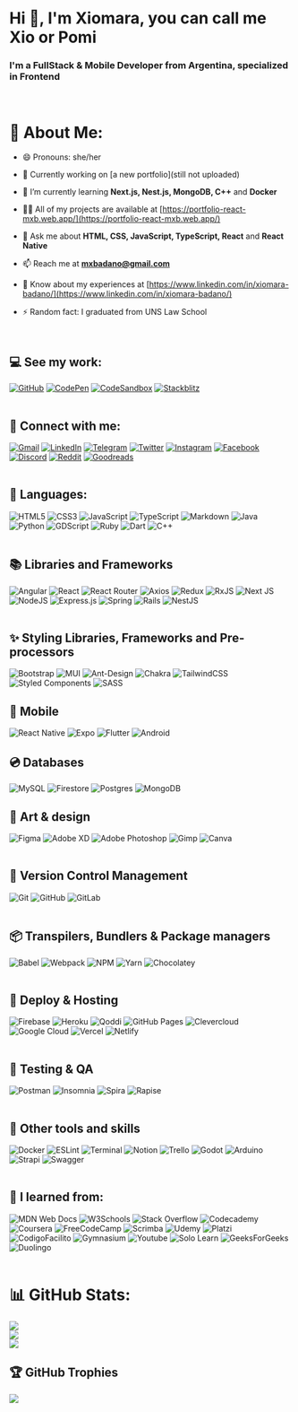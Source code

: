 # Hi 👋, I'm Xiomara, you can call me Xio or Pomi
### I'm a FullStack & Mobile Developer from Argentina, specialized in Frontend
<br />

# 💫 About Me:

- 😄 Pronouns: she/her

- 🔭 Currently working on [a new portfolio](still not uploaded)

- 🌱 I’m currently learning **Next.js, Nest.js, MongoDB, C++** and **Docker**

- 👨‍💻 All of my projects are available at [https://portfolio-react-mxb.web.app/](https://portfolio-react-mxb.web.app/)

- 💬 Ask me about **HTML, CSS, JavaScript, TypeScript, React** and **React Native**

- 📫 Reach me at **mxbadano@gmail.com**

- 📄 Know about my experiences at [https://www.linkedin.com/in/xiomara-badano/](https://www.linkedin.com/in/xiomara-badano/)

- ⚡ Random fact: I graduated from UNS Law School
<br />

## 💻 See my work:
[![GitHub](https://img.shields.io/badge/github-%23121011.svg?style=for-the-badge&logo=github&logoColor=white)](https://github.com/pomipomie/)
[![CodePen](https://img.shields.io/badge/Codepen-000000?style=for-the-badge&logo=codepen&logoColor=white)](https://codepen.io/pomipomie)
[![CodeSandbox](https://img.shields.io/badge/Codesandbox-040404?style=for-the-badge&logo=codesandbox&logoColor=DBDBDB)](https://codesandbox.io/u/pomipomie)
[![Stackblitz](https://img.shields.io/badge/Stackblitz-1B6AC6.svg?style=for-the-badge&logo=stackblitz&logoColor=white)](https://stackblitz.com/@pomipomie)
<br />
<br />

## 📱 Connect with me:
[![Gmail](https://img.shields.io/badge/Gmail-D14836?style=for-the-badge&logo=gmail&logoColor=white)](mailto:mxbadano@gmail.com)
[![LinkedIn](https://img.shields.io/badge/linkedin-%230077B5.svg?style=for-the-badge&logo=linkedin&logoColor=white)](https://www.linkedin.com/in/xiomara-badano/)
[![Telegram](https://img.shields.io/badge/Telegram-2CA5E0?style=for-the-badge&logo=telegram&logoColor=white)](https://t.me/xio_b)
[![Twitter](https://img.shields.io/badge/Twitter-%231DA1F2.svg?style=for-the-badge&logo=Twitter&logoColor=white)](https://twitter.com/chibixio)
[![Instagram](https://img.shields.io/badge/Instagram-%23E4405F.svg?style=for-the-badge&logo=Instagram&logoColor=white)](https://www.instagram.com/pomipomie/)
[![Facebook](https://img.shields.io/badge/Facebook-%231877F2.svg?style=for-the-badge&logo=Facebook&logoColor=white)](https://www.facebook.com/xiomara.badano)
[![Discord](https://img.shields.io/badge/Discord-%235865F2.svg?style=for-the-badge&logo=discord&logoColor=white)](https://discord.com/channels/pomipomie#5637)
[![Reddit](https://img.shields.io/badge/Reddit-%23FF4500.svg?style=for-the-badge&logo=Reddit&logoColor=white)](https://www.reddit.com/user/pomipomie)
[![Goodreads](https://img.shields.io/badge/Goodreads-F3F1EA?style=for-the-badge&logo=goodreads&logoColor=372213)](https://www.goodreads.com/user/show/13433808-chibixio)
<br />
<br />

## 📜 Languages:
![HTML5](https://img.shields.io/badge/html5-%23E34F26.svg?style=for-the-badge&logo=html5&logoColor=white) 
![CSS3](https://img.shields.io/badge/css3-%231572B6.svg?style=for-the-badge&logo=css3&logoColor=white) 
![JavaScript](https://img.shields.io/badge/javascript-%23323330.svg?style=for-the-badge&logo=javascript&logoColor=%23F7DF1E)
![TypeScript](https://img.shields.io/badge/typescript-%23007ACC.svg?style=for-the-badge&logo=typescript&logoColor=white)
![Markdown](https://img.shields.io/badge/markdown-%23000000.svg?style=for-the-badge&logo=markdown&logoColor=white)
![Java](https://img.shields.io/badge/☕%20Java-%23ED8B00.svg?style=for-the-badge&logo=jdk&logoColor=white)
![Python](https://img.shields.io/badge/python-3670A0?style=for-the-badge&logo=python&logoColor=ffdd54)
![GDScript](https://img.shields.io/badge/gdscript-3673C0?style=for-the-badge&logo=godot-engine&logoColor=ffdd54)
![Ruby](https://img.shields.io/badge/ruby-%23CC342D.svg?style=for-the-badge&logo=ruby&logoColor=white)
![Dart](https://img.shields.io/badge/dart-%230175C2.svg?style=for-the-badge&logo=dart&logoColor=white)
![C++](https://img.shields.io/badge/c++-%2300599C.svg?style=for-the-badge&logo=c%2B%2B&logoColor=white)
<br />
<br />

## 📚 Libraries and Frameworks
![Angular](https://img.shields.io/badge/angular-%23DD0031.svg?style=for-the-badge&logo=angular&logoColor=white)
![React](https://img.shields.io/badge/react-%2320232a.svg?style=for-the-badge&logo=react&logoColor=%2361DAFB)
![React Router](https://img.shields.io/badge/React_Router-CA4245?style=for-the-badge&logo=react-router&logoColor=white)
![Axios](https://img.shields.io/badge/axios-%230175C2.svg?style=for-the-badge&logo=axios&logoColor=white)
![Redux](https://img.shields.io/badge/redux-%23593d88.svg?style=for-the-badge&logo=redux&logoColor=white)
![RxJS](https://img.shields.io/badge/rxjs-%23B7178C.svg?style=for-the-badge&logo=reactivex&logoColor=white)
![Next JS](https://img.shields.io/badge/Next-black?style=for-the-badge&logo=next.js&logoColor=white)
![NodeJS](https://img.shields.io/badge/node.js-6DA55F?style=for-the-badge&logo=node.js&logoColor=white)
![Express.js](https://img.shields.io/badge/express.js-%23404d59.svg?style=for-the-badge&logo=express&logoColor=%2361DAFB)
![Spring](https://img.shields.io/badge/spring-%236DB33F.svg?style=for-the-badge&logo=spring&logoColor=white)
![Rails](https://img.shields.io/badge/rails-%23CC0000.svg?style=for-the-badge&logo=ruby-on-rails&logoColor=white)
![NestJS](https://img.shields.io/badge/nestjs-%23E0234E.svg?style=for-the-badge&logo=nestjs&logoColor=white)
<br />
<br />

## ✨ Styling Libraries, Frameworks and Pre-processors
![Bootstrap](https://img.shields.io/badge/bootstrap-%23563D7C.svg?style=for-the-badge&logo=bootstrap&logoColor=white)
![MUI](https://img.shields.io/badge/MUI-%230081CB.svg?style=for-the-badge&logo=mui&logoColor=white)
![Ant-Design](https://img.shields.io/badge/-AntDesign-%230170FE?style=for-the-badge&logo=ant-design&logoColor=white)
![Chakra](https://img.shields.io/badge/chakra-%234ED1C5.svg?style=for-the-badge&logo=chakraui&logoColor=white)
![TailwindCSS](https://img.shields.io/badge/tailwindcss-%2338B2AC.svg?style=for-the-badge&logo=tailwind-css&logoColor=white)
![Styled Components](https://img.shields.io/badge/styled--components-DB7093?style=for-the-badge&logo=styled-components&logoColor=white)
![SASS](https://img.shields.io/badge/SASS-hotpink.svg?style=for-the-badge&logo=SASS&logoColor=white)
<br />

## 📱 Mobile
![React Native](https://img.shields.io/badge/react_native-%2320232a.svg?style=for-the-badge&logo=react&logoColor=%2361DAFB)
![Expo](https://img.shields.io/badge/expo-1C1E24?style=for-the-badge&logo=expo&logoColor=#D04A37)
![Flutter](https://img.shields.io/badge/Flutter-%2302569B.svg?style=for-the-badge&logo=Flutter&logoColor=white)
![Android](https://img.shields.io/badge/android-%2320232a.svg?style=for-the-badge&logo=android&logoColor=%a4c639) 

## 💿 Databases
![MySQL](https://img.shields.io/badge/mysql-%2300f.svg?style=for-the-badge&logo=mysql&logoColor=white)
![Firestore](https://img.shields.io/badge/Firestore-039BE5?style=for-the-badge&logo=Firebase&logoColor=white)
![Postgres](https://img.shields.io/badge/postgres-%23316192.svg?style=for-the-badge&logo=postgresql&logoColor=white)
![MongoDB](https://img.shields.io/badge/MongoDB-%234ea94b.svg?style=for-the-badge&logo=mongodb&logoColor=white)
<br />

## 🎨 Art & design
![Figma](https://img.shields.io/badge/figma-%23F24E1E.svg?style=for-the-badge&logo=figma&logoColor=white) 
![Adobe XD](https://img.shields.io/badge/Adobe%20XD-470137?style=for-the-badge&logo=Adobe%20XD&logoColor=#FF61F6)
![Adobe Photoshop](https://img.shields.io/badge/adobe%20photoshop-%2331A8FF.svg?style=for-the-badge&logo=adobephotoshop&logoColor=white)
![Gimp](https://img.shields.io/badge/Gimp-657D8B?style=for-the-badge&logo=gimp&logoColor=FFFFFF)
![Canva](https://img.shields.io/badge/Canva-%2300C4CC.svg?style=for-the-badge&logo=Canva&logoColor=white)
<br />
<br />

## 📂 Version Control Management
![Git](https://img.shields.io/badge/git-%23CC342D.svg?style=for-the-badge&logo=git&logoColor=white)
![GitHub](https://img.shields.io/badge/github-%23121011.svg?style=for-the-badge&logo=github&logoColor=white)
![GitLab](https://img.shields.io/badge/gitlab-%23f0957a.svg?style=for-the-badge&logo=gitlab&logoColor=white) 
<br />
<br />

## 📦 Transpilers, Bundlers & Package managers
![Babel](https://img.shields.io/badge/Babel-F9DC3e?style=for-the-badge&logo=babel&logoColor=black) 
![Webpack](https://img.shields.io/badge/webpack-%238DD6F9.svg?style=for-the-badge&logo=webpack&logoColor=black)
![NPM](https://img.shields.io/badge/NPM-%23000000.svg?style=for-the-badge&logo=npm&logoColor=white)
![Yarn](https://img.shields.io/badge/yarn-%232C8EBB.svg?style=for-the-badge&logo=yarn&logoColor=white)
![Chocolatey](https://img.shields.io/badge/chocolatey-%235c271c.svg?style=for-the-badge&logo=chocolatey&logoColor=white)
<br />
<br />

## 🔗 Deploy & Hosting
![Firebase](https://img.shields.io/badge/firebase-%23039BE5.svg?style=for-the-badge&logo=firebase)
![Heroku](https://img.shields.io/badge/heroku-%23430098.svg?style=for-the-badge&logo=heroku&logoColor=white)
![Qoddi](https://img.shields.io/badge/qoddi-%23091794.svg?style=for-the-badge&logo=quora&logoColor=white)
![GitHub Pages](https://img.shields.io/badge/github%20pages-%23121011.svg?style=for-the-badge&logo=github&logoColor=white)
![Clevercloud](https://img.shields.io/badge/clevercloud-%23125b96.svg?style=for-the-badge&logo=phpMyAdmin&logoColor=white)
![Google Cloud](https://img.shields.io/badge/Google%20Cloud-%234285F4.svg?style=for-the-badge&logo=google-cloud&logoColor=white) 
![Vercel](https://img.shields.io/badge/vercel-%23000000.svg?style=for-the-badge&logo=vercel&logoColor=white) 
![Netlify](https://img.shields.io/badge/netlify-%23000000.svg?style=for-the-badge&logo=netlify&logoColor=#00C7B7)
<br />
<br />

## 🔎 Testing & QA
![Postman](https://img.shields.io/badge/Postman-FF6C37?style=for-the-badge&logo=postman&logoColor=white)
![Insomnia](https://img.shields.io/badge/Insomnia-black?style=for-the-badge&logo=insomnia&logoColor=5849BE)
![Spira](https://img.shields.io/badge/🟧%20spira-%23E34F26.svg?style=for-the-badge&logo=spira&logoColor=white) 
![Rapise](https://img.shields.io/badge/🟣%20rapise-%23593d88.svg?style=for-the-badge&logo=rapise&logoColor=white)
<br />
<br />

## 🔨 Other tools and skills
![Docker](https://img.shields.io/badge/docker-%230db7ed.svg?style=for-the-badge&logo=docker&logoColor=white)
![ESLint](https://img.shields.io/badge/ESLint-4B3263?style=for-the-badge&logo=eslint&logoColor=white)
![Terminal](https://img.shields.io/badge/terminal-%23DD0031.svg?style=for-the-badge&logo=powershell&logoColor=white)
![Notion](https://img.shields.io/badge/Notion-%23000000.svg?style=for-the-badge&logo=notion&logoColor=white)
![Trello](https://img.shields.io/badge/Trello-%23026AA7.svg?style=for-the-badge&logo=Trello&logoColor=white)
![Godot](https://img.shields.io/badge/godot-%2347bfbb.svg?style=for-the-badge&logo=godot-engine)
![Arduino](https://img.shields.io/badge/-Arduino-00979D?style=for-the-badge&logo=Arduino&logoColor=white)
![Strapi](https://img.shields.io/badge/strapi-%232E7EEA.svg?style=for-the-badge&logo=strapi&logoColor=white)
![Swagger](https://img.shields.io/badge/-Swagger-%23Clojure?style=for-the-badge&logo=swagger&logoColor=white)
<br />
<br />

## 📖 I learned from:
![MDN Web Docs](https://img.shields.io/badge/MDN_Web_Docs-black?style=for-the-badge&logo=mdnwebdocs&logoColor=white)
![W3Schools](https://img.shields.io/badge/w3schools-%23099443.svg?style=for-the-badge&logo=w3c&logoColor=white)
![Stack Overflow](https://img.shields.io/badge/-Stackoverflow-FE7A16?style=for-the-badge&logo=stack-overflow&logoColor=white)
![Codecademy](https://img.shields.io/badge/Codecademy-FFF0E5?style=for-the-badge&logo=codecademy&logoColor=1F243A)
![Coursera](https://img.shields.io/badge/Coursera-%230056D2.svg?style=for-the-badge&logo=Coursera&logoColor=white)
![FreeCodeCamp](https://img.shields.io/badge/Freecodecamp-%23123.svg?&style=for-the-badge&logo=freecodecamp&logoColor=green)
![Scrimba](https://img.shields.io/badge/scrimba-2B283A?style=for-the-badge&logo=scrimba&logoColor=white)
![Udemy](https://img.shields.io/badge/Udemy-A435F0?style=for-the-badge&logo=Udemy&logoColor=white)
![Platzi](https://img.shields.io/badge/Platzi-002333?style=for-the-badge&logo=platzi&logoColor=00FF84)
![CodigoFacilito](https://img.shields.io/badge/🐊%20CodigoFacilito-%2314BF96.svg?style=for-the-badge&logo=codigofacilito&logoColor=white)
![Gymnasium](https://img.shields.io/badge/Gymnasium-DE00A5?style=for-the-badge&logo=a-frame&logoColor=white)
![Youtube](https://img.shields.io/badge/youtube-%23DD0031.svg?style=for-the-badge&logo=youtube&logoColor=white)
![Solo Learn](https://img.shields.io/badge/SoloLearn-000000.svg?style=for-the-badge&logo=SoloLearn&logoColor=white)
![GeeksForGeeks](https://img.shields.io/badge/GeeksforGeeks-gray?style=for-the-badge&logo=geeksforgeeks&logoColor=35914c)
![Duolingo](https://img.shields.io/badge/Duolingo-%234DC730.svg?style=for-the-badge&logo=Duolingo&logoColor=white)
<br />
<br />

# 📊 GitHub Stats:
![](https://github-readme-stats.vercel.app/api?username=pomipomie&theme=dark&hide_border=false&include_all_commits=false&count_private=false)<br/>
![](https://github-readme-streak-stats.herokuapp.com/?user=pomipomie&theme=dark&hide_border=false)<br/>
![](https://github-readme-stats.vercel.app/api/top-langs/?username=pomipomie&theme=dark&hide_border=false&include_all_commits=false&count_private=false&layout=compact)

## 🏆 GitHub Trophies
![](https://github-profile-trophy.vercel.app/?username=pomipomie&theme=radical&no-frame=true&no-bg=true&margin-w=4&column=7)

<!-- Proudly created with GPRM ( https://gprm.itsvg.in ) -->
